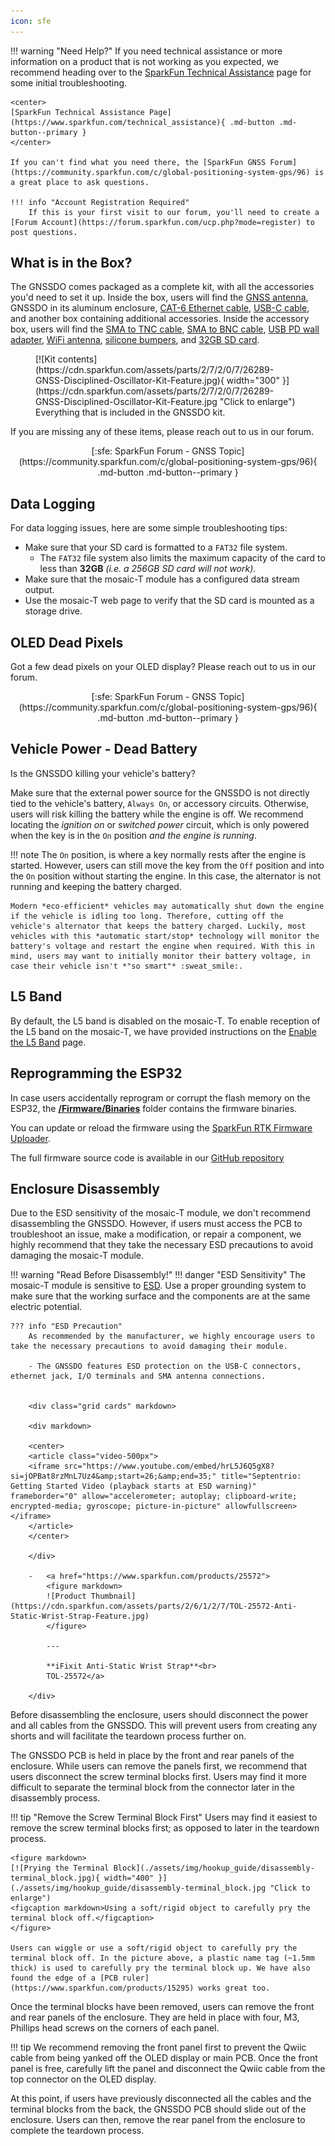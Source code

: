 ```yaml
---
icon: sfe
---
```


!!! warning "Need Help?"
	If you need technical assistance or more information on a product that is not working as you expected, we recommend heading over to the [SparkFun Technical Assistance](https://www.sparkfun.com/technical_assistance) page for some initial troubleshooting.

	<center>
	[SparkFun Technical Assistance Page](https://www.sparkfun.com/technical_assistance){ .md-button .md-button--primary }
	</center>

	If you can't find what you need there, the [SparkFun GNSS Forum](https://community.sparkfun.com/c/global-positioning-system-gps/96) is a great place to ask questions.

	!!! info "Account Registration Required"
		If this is your first visit to our forum, you'll need to create a [Forum Account](https://forum.sparkfun.com/ucp.php?mode=register) to post questions.


## What is in the Box?
The GNSSDO comes packaged as a complete kit, with all the accessories you'd need to set it up. Inside the box, users will find the [GNSS antenna](https://www.sparkfun.com/gnss-multi-band-l1-l2-l5-surveying-antenna-tnc-spk6618h.html), GNSSDO in its aluminum enclosure, [CAT-6 Ethernet cable](https://www.sparkfun.com/cat-6-cable-3ft.html), [USB-C cable](https://www.sparkfun.com/usb-c-to-usb-c-silicone-power-charging-cable-3m.html), and another box containing additional accessories. Inside the accessory box, users will find the [SMA to TNC cable](https://www.sparkfun.com/reinforced-interface-cable-sma-male-to-tnc-male-10m.html), [SMA to BNC cable](https://www.sparkfun.com/sma-to-bnc-male-cable-rg316-1m.html), [USB PD wall adapter](https://www.sparkfun.com/usb-a-and-c-power-delivery-pd-wall-adapter-65w.html), [WiFi antenna](https://www.sparkfun.com/products/145), [silicone bumpers](https://www.sparkfun.com/silicone-bumpers-5x11mm-4-pack.html), and [32GB SD card](https://www.sparkfun.com/microsd-card-32gb-class-10.html).

<div class="grid" markdown>

<div markdown>

<figure markdown>
[![Kit contents](https://cdn.sparkfun.com/assets/parts/2/7/2/0/7/26289-GNSS-Disciplined-Oscillator-Kit-Feature.jpg){ width="300" }](https://cdn.sparkfun.com/assets/parts/2/7/2/0/7/26289-GNSS-Disciplined-Oscillator-Kit-Feature.jpg "Click to enlarge")
<figcaption markdown>
Everything that is included in the GNSSDO kit.
</figcaption>
</figure>

</div>

<div markdown>

If you are missing any of these items, please reach out to us in our forum.

<center>
[:sfe: SparkFun Forum - GNSS Topic](https://community.sparkfun.com/c/global-positioning-system-gps/96){ .md-button .md-button--primary }
</center>


</div>

</div>


## Data Logging
For data logging issues, here are some simple troubleshooting tips:

* Make sure that your SD card is formatted to a `FAT32` file system.
	* The `FAT32` file system also limits the maximum capacity of the card to less than **32GB** *(i.e. a 256GB SD card will not work)*.
* Make sure that the mosaic-T module has a configured data stream output.
* Use the mosaic-T web page to verify that the SD card is mounted as a storage drive.


## OLED Dead Pixels
Got a few dead pixels on your OLED display? Please reach out to us in our forum.

<center>
[:sfe: SparkFun Forum - GNSS Topic](https://community.sparkfun.com/c/global-positioning-system-gps/96){ .md-button .md-button--primary }
</center>


## Vehicle Power - Dead Battery
Is the GNSSDO killing your vehicle's battery?

Make sure that the external power source for the GNSSDO is not directly tied to the vehicle's battery, `Always On`, or accessory circuits. Otherwise, users will risk killing the battery while the engine is off. We recommend locating the *ignition on* or *switched power* circuit, which is only powered when the key is in the `On` position *and the engine is running*.

!!! note
	The `On` position, is where a key normally rests after the engine is started. However, users can still move the key from the `Off` position and into the `On` position without starting the engine. In this case, the alternator is not running and keeping the battery charged.

	Modern *eco-efficient* vehicles may automatically shut down the engine if the vehicle is idling too long. Therefore, cutting off the vehicle's alternator that keeps the battery charged. Luckily, most vehicles with this *automatic start/stop* technology will monitor the battery's voltage and restart the engine when required. With this in mind, users may want to initially monitor their battery voltage, in case their vehicle isn't *"so smart"* :sweat_smile:.


## L5 Band
By default, the L5 band is disabled on the mosaic-T. To enable reception of the L5 band on the mosaic-T, we have provided instructions on the [Enable the L5 Band](../L5) page.


## Reprogramming the ESP32
In case users accidentally reprogram or corrupt the flash memory on the ESP32, the **[/Firmware/Binaries](https://github.com/sparkfun/SparkFun_GNSSDO/tree/main/Firmware/Binaries)** folder contains the firmware binaries.

You can update or reload the firmware using the [SparkFun RTK Firmware Uploader](https://github.com/sparkfun/SparkFun_RTK_Firmware_Uploader).

The full firmware source code is available in our [GitHub repository](https://github.com/sparkfun/SparkFun_GNSSDO/tree/main/Firmware/GNSSDO_Firmware)

## Enclosure Disassembly
Due to the ESD sensitivity of the mosaic-T module, we don't recommend disassembling the GNSSDO. However, if users must access the PCB to troubleshoot an issue, make a modification, or repair a component, we highly recommend that they take the necessary ESD precautions to avoid damaging the mosaic-T module.

!!! warning "Read Before Disassembly!"
	!!! danger "ESD Sensitivity"
		The mosaic-T module is sensitive to [ESD](https://en.wikipedia.org/wiki/Electrostatic_discharge "Electrostatic Discharge"). Use a proper grounding system to make sure that the working surface and the components are at the same electric potential.

	??? info "ESD Precaution"
		As recommended by the manufacturer, we highly encourage users to take the necessary precautions to avoid damaging their module.

		- The GNSSDO features ESD protection on the USB-C connectors, ethernet jack, I/O terminals and SMA antenna connections.


		<div class="grid cards" markdown>

		<div markdown>

		<center>
		<article class="video-500px">
		<iframe src="https://www.youtube.com/embed/hrL5J6Q5gX8?si=jOPBat8rzMnL7Uz4&amp;start=26;&amp;end=35;" title="Septentrio: Getting Started Video (playback starts at ESD warning)" frameborder="0" allow="accelerometer; autoplay; clipboard-write; encrypted-media; gyroscope; picture-in-picture" allowfullscreen></iframe>
		</article>
		</center>

		</div>

		-   <a href="https://www.sparkfun.com/products/25572">
			<figure markdown>
			![Product Thumbnail](https://cdn.sparkfun.com/assets/parts/2/6/1/2/7/TOL-25572-Anti-Static-Wrist-Strap-Feature.jpg)
			</figure>		

			---

			**iFixit Anti-Static Wrist Strap**<br>
			TOL-25572</a>

		</div>

Before disassembling the enclosure, users should disconnect the power and all cables from the GNSSDO. This will prevent users from creating any shorts and will facilitate the teardown process further on.

The GNSSDO PCB is held in place by the front and rear panels of the enclosure. While users can remove the panels first, we recommend that users disconnect the screw terminal blocks first. Users may find it more difficult to separate the terminal block from the connector later in the disassembly process.

!!! tip "Remove the Screw Terminal Block First"
	Users may find it easiest to remove the screw terminal blocks first; as opposed to later in the teardown process.

	<figure markdown>
	[![Prying the Terminal Block](./assets/img/hookup_guide/disassembly-terminal_block.jpg){ width="400" }](./assets/img/hookup_guide/disassembly-terminal_block.jpg "Click to enlarge")
	<figcaption markdown>Using a soft/rigid object to carefully pry the terminal block off.</figcaption>
	</figure>

	Users can wiggle or use a soft/rigid object to carefully pry the terminal block off. In the picture above, a plastic name tag (~1.5mm thick) is used to carefully pry the terminal block up. We have also found the edge of a [PCB ruler](https://www.sparkfun.com/products/15295) works great too.


Once the terminal blocks have been removed, users can remove the front and rear panels of the enclosure. They are held in place with four, M3, Phillips head screws on the corners of each panel.

!!! tip
	We recommend removing the front panel first to prevent the Qwiic cable from being yanked off the OLED display or main PCB. Once the front panel is free, carefully lift the panel and disconnect the Qwiic cable from the top connector on the OLED display.

At this point, if users have previously disconnected all the cables and the terminal blocks from the back, the GNSSDO PCB should slide out of the enclosure. Users can then, remove the rear panel from the enclosure to complete the teardown process.
